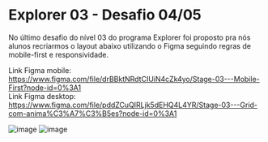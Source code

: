 # Explorer 03 - Desafio 04/05
No último desafio do nível 03 do programa Explorer foi proposto pra nós alunos recriarmos o layout abaixo utilizando o Figma seguindo regras de mobile-first e responsividade. <br>

Link Figma mobile: https://www.figma.com/file/drBBktNRdtCIUiN4cZk4yo/Stage-03---Mobile-First?node-id=0%3A1<br>
Link Figma desktop: https://www.figma.com/file/pddZCuQIRLjk5dEHQ4L4YR/Stage-03---Grid-com-anima%C3%A7%C3%B5es?node-id=0%3A1

![image](https://user-images.githubusercontent.com/107070684/179398890-960e3a9c-ec83-4964-b0fc-62835fee9a31.png) 
![image](https://user-images.githubusercontent.com/107070684/179398913-c320c128-780e-4d16-a635-b5c4dc42adb1.png)
